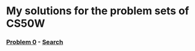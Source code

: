 # My solutions for the problem sets of CS50W

### [Problem 0](/problem%200%20search/) - [Search](https://cs50.harvard.edu/web/2020/projects/0/search/)


